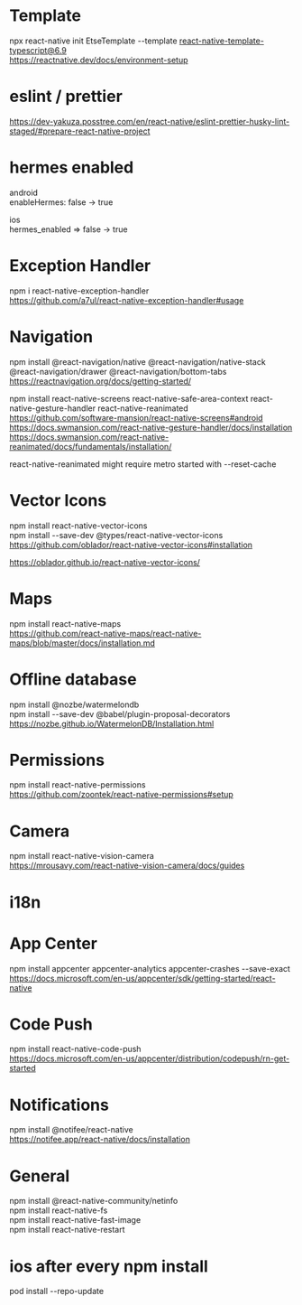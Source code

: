 # Template

npx react-native init EtseTemplate --template react-native-template-typescript@6.9  
https://reactnative.dev/docs/environment-setup

# eslint / prettier

https://dev-yakuza.posstree.com/en/react-native/eslint-prettier-husky-lint-staged/#prepare-react-native-project  

# hermes enabled

android  
enableHermes: false -> true  

ios  
hermes_enabled => false -> true  

# Exception Handler

npm i react-native-exception-handler  
https://github.com/a7ul/react-native-exception-handler#usage  

# Navigation

npm install @react-navigation/native @react-navigation/native-stack @react-navigation/drawer @react-navigation/bottom-tabs  
https://reactnavigation.org/docs/getting-started/  

npm install react-native-screens react-native-safe-area-context react-native-gesture-handler react-native-reanimated
https://github.com/software-mansion/react-native-screens#android
https://docs.swmansion.com/react-native-gesture-handler/docs/installation
https://docs.swmansion.com/react-native-reanimated/docs/fundamentals/installation/

react-native-reanimated might require metro started with --reset-cache

# Vector Icons

npm install react-native-vector-icons  
npm install --save-dev @types/react-native-vector-icons  
https://github.com/oblador/react-native-vector-icons#installation  

https://oblador.github.io/react-native-vector-icons/  

# Maps

npm install react-native-maps  
https://github.com/react-native-maps/react-native-maps/blob/master/docs/installation.md

# Offline database

npm install @nozbe/watermelondb  
npm install --save-dev @babel/plugin-proposal-decorators  
https://nozbe.github.io/WatermelonDB/Installation.html  

# Permissions

npm install react-native-permissions  
https://github.com/zoontek/react-native-permissions#setup

# Camera

npm install react-native-vision-camera  
https://mrousavy.com/react-native-vision-camera/docs/guides  

# i18n

# App Center

npm install appcenter appcenter-analytics appcenter-crashes --save-exact  
https://docs.microsoft.com/en-us/appcenter/sdk/getting-started/react-native

# Code Push

npm install react-native-code-push  
https://docs.microsoft.com/en-us/appcenter/distribution/codepush/rn-get-started

# Notifications

npm install @notifee/react-native  
https://notifee.app/react-native/docs/installation  

# General

npm install @react-native-community/netinfo  
npm install react-native-fs  
npm install react-native-fast-image  
npm install react-native-restart  

# ios after every npm install

pod install --repo-update  
